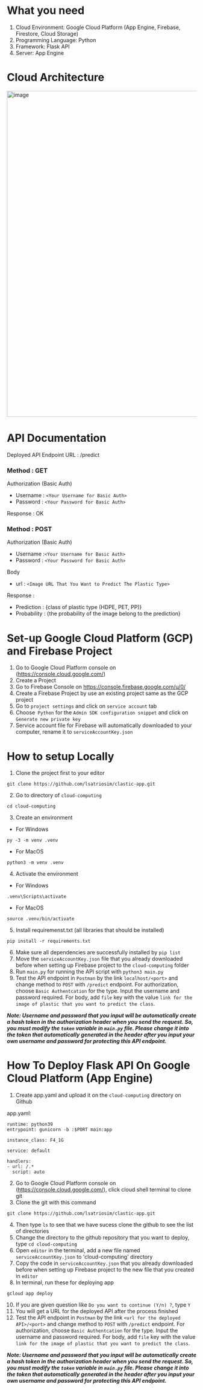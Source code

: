 # What you need
1. Cloud Environment: Google Cloud Platform (App Engine, Firebase, Firestore, Cloud Storage)
2. Programming Language: Python
3. Framework: Flask API
4. Server: App Engine

# Cloud Architecture
<img width="863" alt="image" src="https://github.com/lsatriosim/clastic-app/assets/121326117/565bda42-2b9e-4a9f-83f2-868ce87a6604">

# API Documentation
Deployed API Endpoint URL : <Deployed url>/predict

### **Method : GET**

Authorization (Basic Auth)
- Username : `<Your Username for Basic Auth>`
- Password : `<Your Password for Basic Auth>`

Response : OK


### **Method : POST**

Authorization (Basic Auth)
- Username :`<Your Username for Basic Auth>`
- Password : `<Your Password for Basic Auth>`

Body
- url : `<Image URL That You Want to Predict The Plastic Type>`

Response :
- Prediction : {class of plastic type (HDPE, PET, PP)}
- Probability : {the probability of the image belong to the prediction}

# Set-up Google Cloud Platform (GCP) and Firebase Project
1. Go to Google Cloud Platform console on (https://console.cloud.google.com/)
2. Create a Project
3. Go to Firebase Console on https://console.firebase.google.com/u/0/
4. Create a Firebase Project by use an existing project same as the GCP project
5. Go to `project settings` and click on `service account` tab
6. Choose` Python` for the `Admin SDK configuration snippet` and click on `Generate new private key`
7. Service account file for Firebase will  automatically downloaded to your computer, rename it to `serviceAccountKey.json`

# How to setup Locally
1. Clone the project first to your editor
```
git clone https://github.com/lsatriosim/clastic-app.git
```
2. Go to directory of `cloud-computing`
```
cd cloud-computing
```
3. Create an environment
- For Windows
```
py -3 -m venv .venv
```
- For MacOS
```
python3 -m venv .venv
```
4. Activate the environment
- For Windows
```
.venv\Scripts\activate
```
- For MacOS
```
source .venv/bin/activate
```
5. Install requiremenst.txt (all libraries that should be installed)
```
pip install -r requirements.txt
```
6. Make sure all dependencies are successfully installed by `pip list`
7. Move the `serviceAccountKey.json` file that you already downloaded before when setting up Firebase project to the `cloud-computing` folder
8. Run `main.py` for running the API script with `python3 main.py`
9. Test the API endpoint in `Postman` by the link `localhost/<port>` and change method to `POST` with `/predict` endpoint. For authorization, choose `Basic Authentcation` for the type. Input the username and password required. For body, add `file` key with the value `link for the image of plastic that you want to predict the class`. 

***Note: Username and password that you input will be automatically create a hash token in the authorization header when you send the request. So, you must modify the `token` variable in `main.py` file. Please change it into the token that automatically generated in the header after you input your own username and password for protecting this API endpoint.***

# How To Deploy Flask API On Google Cloud Platform (App Engine)
1. Create app.yaml and upload it on the `cloud-computing` directory on Github

app.yaml:
```
runtime: python39
entrypoint: gunicorn -b :$PORT main:app

instance_class: F4_1G

service: default

handlers:
- url: /.*
  script: auto
```
2. Go to Google Cloud Platform console on (https://console.cloud.google.com/), click cloud shell terminal to clone git
3. Clone the git with this command
```
git clone https://github.com/lsatriosim/clastic-app.git
```
4. Then type `ls` to see that we have sucess clone the github to see the list of directories
5. Change the directory to the github repository that you want to deploy, type `cd cloud-computing`
6. Open `editor` in the terminal, add a new file named `serviceAccountKey.json` to 'cloud-computing' directory
7. Copy the code in `serviceAccountKey.json` that you already downloaded before when setting up Firebase project to the new file that you created in `editor`
8. In terminal, run these for deploying app
```
gcloud app deploy
```
10. If you are given question like `Do you want to continue (Y/n) ?`, type `Y`
11. You will get a URL for the deployed API after the process finished
12. Test the API endpoint in `Postman` by the link `<url for the deployed API>/<port>` and change method to `POST` with `/predict` endpoint. For authorization, choose `Basic Authentcation` for the type. Input the username and password required. For body, add `file` key with the value `link for the image of plastic that you want to predict the class`. 

***Note: Username and password that you input will be automatically create a hash token in the authorization header when you send the request. So, you must modify the `token` variable in `main.py` file. Please change it into the token that automatically generated in the header after you input your own username and password for protecting this API endpoint.***
